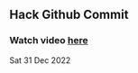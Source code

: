 
 ## Hack Github Commit 
 ### Watch video <a href="https://www.youtube.com">here</a> 
 Sat 31 Dec 2022 
